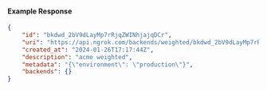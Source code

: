 <!-- Code generated for API Clients. DO NOT EDIT. -->

#### Example Response

```json
{
	"id": "bkdwd_2bV9dLayMp7rRjqZWINhjajqDCr",
	"uri": "https://api.ngrok.com/backends/weighted/bkdwd_2bV9dLayMp7rRjqZWINhjajqDCr",
	"created_at": "2024-01-26T17:17:44Z",
	"description": "acme weighted",
	"metadata": "{\"environment\": \"production\"}",
	"backends": {}
}
```
